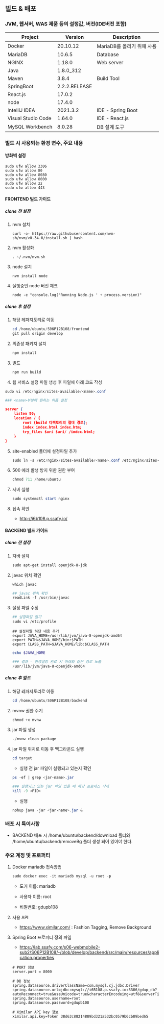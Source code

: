 ## 빌드 & 배포

### JVM, 웹서버, WAS 제품 등의 설정값, 버전(IDE버전 포함)

| Project            | Version       | Description                |
| ------------------ | ------------- | -------------------------- |
| Docker             | 20.10.12      | MariaDB를 올리기 위해 사용 |
| MariaDB            | 10.6.5        | Database                   |
| NGINX              | 1.18.0        | Web server                 |
| Java               | 1.8.0_312     |                            |
| Maven              | 3.8.4         | Build Tool                 |
| SpringBoot         | 2.2.2.RELEASE |                            |
| React.js           | 17.0.2        |                            |
| node               | 17.4.0        |                            |
| IntelliJ IDEA      | 2021.3.2      | IDE - Spring Boot          |
| Visual Studio Code | 1.64.0        | IDE - React.js             |
| MySQL Workbench    | 8.0.28        | DB 설계 도구               |



### 빌드 시 사용되는 환경 변수, 주요 내용

#### 방화벽 설정

```
sudo ufw allow 3306
sudo ufw allow 80
sudo ufw allow 8080
sudo ufw allow 8000
sudo ufw allow 22
sudo ufw allow 443
```



#### FRONTEND 빌드 가이드 

##### clone 전 설정

1. nvm 설치 

   ```
   curl -o- https://raw.githubusercontent.com/nvm-sh/nvm/v0.34.0/install.sh | bash
   ```

2. nvm 활성화

   ```
   . ~/.nvm/nvm.sh
   ```

3. node 설치 

   ```
   nvm install node
   ```

4. 실행중인 node 버전 체크

   ```
   node -e "console.log('Running Node.js ' + process.version)"
   ```

##### clone 후 설정

1. 해당 레파지토리로 이동 

   ```powershell
   cd /home/ubuntu/S06P12B108/frontend
   git pull origin develop
   ```

2. 의존성 패키지 설치

   ```powershell
   npm install
   ```

3. 빌드

   ```powershell
   npm run build
   ```

4.  웹 서비스 설정 파일 생성 후 파일에 아래 코드 작성

   ```powershell
   sudo vi /etc/nginx/sites-available/<name>.conf
   
   ### <name>부분에 원하는 이름 설정
   ```

   ```json
   server {
       listen 80;
       location / {
           root {build 디렉토리의 절대 경로};
           index index.html index.htm;
           try_files $uri $uri/ /index.html;
       }
   }
   ```

5. site-enabled 폴더에 설정파일 추가

   ```powershell
   sudo ln -s /etc/nginx/sites-available/<name>.conf /etc/nginx/sites-enabled/<name>.conf
   ```

6. 500 에러 발생 방지 위한 권한 부여

   ```powershell
   chmod 711 /home/ubuntu
   ```

7. 서버 실행

   ```powershell
   sudo systemctl start nginx
   ```

8. 접속 확인
   - http://i6b108.p.ssafy.io/



#### BACKEND 빌드 가이드

##### clone 전 설정

1. 자바 설치

   ```powershell
   sudo apt-get install openjdk-8-jdk
   ```

2. javac 위치 확인

   ```powershell
   which javac
   
   ## javac 위치 확인
   readLink -f /usr/bin/javac
   ```

3. 설정 파일 수정

   ```powershell
   ## 설정파일 열기
   sudo vi /etc/profile
   ```

   ```
   ## 설정파일 하단 내용 추가
   export JAVA_HOME=/usr/lib/jvm/java-8-openjdk-amd64
   export PATH=$JAVA_HOME/bin:$PATH
   export CLASS_PATH=$JAVA_HOME/lib:$CLASS_PATH
   ```

   ```powershell
   echo $JAVA_HOME
   
   ### 결과 - 환경설정 완료 시 아래와 같은 경로 노출
   /usr/lib/jvm/java-8-openjdk-amd64
   ```

##### clone 후 빌드

1. 해당 레파지토리로 이동

   ```powershell
   cd /home/ubuntu/S06P12B108/backend
   ```

2. mvnw 권한 주기

   ```powershell
   chmod +x mvnw
   ```

3. jar 파일 생성

   ```powershell
   ./mvnw clean package
   ```

4. jar 파일 위치로 이동 후 백그라운드 실행

   ```powershell
   cd target
   ```

   - 실행 전 jar 파일이 실행되고 있는지 확인

   ```powershell
   ps -ef | grep <jar-name>.jar
   
   ### 실행되고 있는 jar 파일 있을 때 해당 프로세스 삭제
   kill -9 <PID>
   ```

   - 실행

   ```powershell
   nohup java -jar <jar-name>.jar &
   ```

   

### 배포 시 특이사항

- BACKEND 배포 시 /home/ubuntu/backend/download 폴더와 /home/ubuntu/backend/removeBg 폴더 생성 되어 있어야 한다.

  

### 주요 계정 및 프로퍼티

1. Docker mariadb 접속방법

   ```powershell
   sudo docker exec -it mariadb mysql -u root -p
   ```

   - 도커 이름: mariadb

   - 사용자 이름: root

   - 비밀번호: gdupb108

2. 사용 API

   -  https://www.ximilar.com/ : Fashion Tagging, Remove Background

3. Spring Boot 프로퍼티 정의 파일

   - https://lab.ssafy.com/s06-webmobile2-sub2/S06P12B108/-/blob/develop/backend/src/main/resources/application.properties

   ```properties
   # PORT 정보
   server.port = 8000
   
   # DB 정보
   spring.datasource.driverClassName=com.mysql.cj.jdbc.Driver
   spring.datasource.url=jdbc:mysql://i6B108.p.ssafy.io:3306/gdup_db?autoReconnect=true&useUnicode=true&characterEncodeing=utf8&serverTimezone=Asia/Seoul
   spring.datasource.username=root
   spring.datasource.password=gdupb108
   
   # Ximilar API key 정보
   ximilar.api.key=Token 38d63c88214889bd321a532bc0579b6cb89bed65
   ```

   